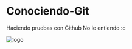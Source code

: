 # Conociendo-Git
Haciendo pruebas con Github
No le entiendo :c 

![logo](https://mcd.unison.mx/wp-content/themes/awaken/img/logo_mcd.png)
